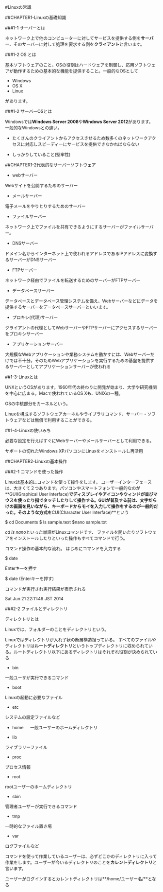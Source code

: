 #Linuxの常識

##CHAPTER1-Linuxの基礎知識

###1-1 サーバーとは

ネットワーク上で他のコンピューターに対してサービスを提供する側を**サーバー**、そのサーバーに対して処理を要求する側を**クライアント**と言います。

###1-2 OS とは

基本ソフトウェアのこと。OSの役割はハードウェアを制御し、応用ソフトウェアが動作するための基本的な機能を提供すること。一般的なOSとして

* Windows
* OS X
* Linux

があります。

###1-2 サーバーOSとは

Windowsでは**Windows Server 2008**や**Windows Server 2012**があります。
一般的なWindowsとの違い。

* たくさんのクライアントからアクセスさせるため数多くのネットワークアクセスに対応しスピーディーにサービスを提供できなかればならない

* しっかりしていること(堅牢性)

##CHAPTER1-2代表的なサーバーソフトウェア


* webサーバー

Webサイトを公開するためのサーバー

* メールサーバー

電子メールをやりとりするためのサーバー

* ファイルサーバー

ネットワーク上でファイルを共有できるようにするサーバーがファイルサーバー。

* DNSサーバー

ドメイン名からインターネット上で使われるアドレスであるIPアドレスに変換するサーバーがDNSサーバー

* FTPサーバー

ネットワーク経由でファイルを転送するためのサーバーがFTPサーバー

* データベースサーバー

データベースとデータベース管理システムを備え、Webサーバーなどにデータを提供するサーバーをデータベースサーバーといいます。

* プロキシ(代理)サーバー

クライアントの代理としてWebサーバーやFTPサーバーにアクセスするサーバーをプロキシサーバー

* アプリケーションサーバー

大規模なWebアプリケーションや業務システムを動かすには、Webサーバーだけでは不十分。そのためWebアプリケーションを実行するための基盤を提供するサーバーとしてアプリケーションサーバーが使われる

##1-3-Linuxとは

UNXというOSがあります。1960年代の終わりに開発が始まり、大学や研究機関を中心に広まる。Macで使われているOS Xも、UNIXの一種。

OSの中核部分をカーネルという。

Linuxを構成するソフトウェアカーネルやライブラリコマンド、サーバー・ソフトウェアなどは無償で利用することができる。

##1-4-Linuxの使いみち

必要な設定を行えばすぐにWebサーバーやメールサーバーとして利用できる。

サポートの切れたWindows XPパソコンにLinuxをインストールし再活用

##CHAPTER2-Linuxの基本操作

###2-1 コマンドを使った操作

Linuxは基本的にコマンドを使って操作をします。
ユーザーインターフェースは、大きくて２つあります。パソコンやスマートフォンで一般的なのが**GUI(Graphical User Interface)**でディスプレイやアイコンやウィンドが並びマウスを使ったり指でタッチしたりして操作する。GUIが普及する前は、文字だらけの画面を見いながら、キーボードからモイを入力して操作をするのが一般的だった。そのような方式を**CUI(Character User Interface)**という

   $ cd Documents
  $ ls
sample.text
  $nano sample.txt

*cd* *ls* *nano*といった単語がLinuxコマンドです、
ファイルを開いたりソフトウェアをインストールしたりといった操作もすべてコマンドで行う。

コマンド操作の基本的な流れ。
はじめにコマンドを入力する

  $ date

Enterキーを押す

  $ date (Enterキーを押す)

コマンドが実行され実行結果が表示される

Sat Jun 21 22:11:49 JST 2014

###2-2 ファイルとディレクトリ

ディレクトリとは

Linuxでは、フォルダーのことをディレクトリという。

Linuxではディレクトリが入れ子状の断層構造担っている。
すべてのファイルやディレクトリは**ルートディレクトリ**というトップディレクトリに収められている。ルートディレクトリ以下にあるディレクトリはそれぞれ役割が決められている

* bin 

一般ユーザが実行できるコマンド

* boot

Linuxの起動に必要なファイル

* etc

システムの設定ファイルなど

* home 
　
一般ユーザーのホームディレクトリ

* lib

ライブラリーファイル

* proc

プロセス情報

* root

rootユーザーのホームディレクトリ

* sbin

管理者ユーザーが実行できるコマンド

* tmp

一時的なファイル置き場

* var

ログファイルなど



コマンドを使って作業しているユーザーは、必ずどこかのディレクトリに入って作業をします。ユーザーが今いるディレクトリのことを**カレントディレクトリ**と言います。

ユーザーがログインするとカレントディレクトリは**/home/ユーザー名/**となる



